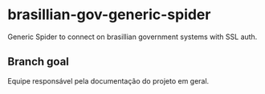 # brasillian-gov-generic-spider
Generic Spider to connect on brasillian government systems with SSL auth.

## Branch goal
Equipe responsável pela documentação do projeto em geral.
